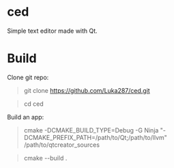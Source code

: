 # ced

Simple text editor made with Qt.

# Build

Clone git repo:

> git clone https://github.com/Luka287/ced.git

> cd ced

Build an app:

> cmake -DCMAKE_BUILD_TYPE=Debug -G Ninja "-DCMAKE_PREFIX_PATH=/path/to/Qt;/path/to/llvm" /path/to/qtcreator_sources

> cmake --build .